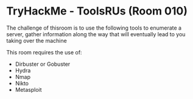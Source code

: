 #  TryHackMe - ToolsRUs (Room 010)

The challenge of thisroom is to use the following tools to enumerate a server, gather information along the way that will eventually lead to you taking over the machine

This room requires the use of:

* Dirbuster or Gobuster
* Hydra
* Nmap
* Nikto
* Metasploit